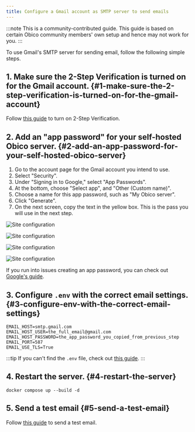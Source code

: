 ```yaml
---
title: Configure a Gmail account as SMTP server to send emails
---
```


:::note
This is a community-contributed guide. This guide is based on certain Obico community members' own setup and hence may not work for you.
:::

To use Gmail's SMTP server for sending email, follow the following simple steps.

## 1. Make sure the 2-Step Verification is turned on for the Gmail account. {#1-make-sure-the-2-step-verification-is-turned-on-for-the-gmail-account}

Follow [this guide](https://support.google.com/accounts/answer/185839) to turn on 2-Step Verification.

## 2. Add an "app password" for your self-hosted Obico server. {#2-add-an-app-password-for-your-self-hosted-obico-server}

1. Go to the account page for the Gmail account you intend to use.
1. Select "Security".
1. Under "Signing in to Google," select "App Passwords".
1. At the bottom, choose "Select app", and "Other (Custom name)".
1. Choose a name for this app password, such as "My Obico server".
1. Click "Generate".
1. On the next screen, copy the text in the yellow box. This is the pass you will use in the next step.


![Site configuration](/img/server-guides//gmail_setup_1.png)

![Site configuration](/img/server-guides//gmail_setup_2.png)

![Site configuration](/img/server-guides//gmail_setup_3.png)

![Site configuration](/img/server-guides//gmail_setup_4.png)

If you run into issues creating an app password, you can check out [Google's guide](https://support.google.com/mail/answer/185833?hl=en).

## 3. Configure `.env` with the correct email settings. {#3-configure-env-with-the-correct-email-settings}

```
EMAIL_HOST=smtp.gmail.com
EMAIL_HOST_USER=the_full_email@gmail.com
EMAIL_HOST_PASSWORD=the_app_password_you_copied_from_previous_step
EMAIL_PORT=587
EMAIL_USE_TLS=True
```

:::tip
If you can't find the `.env` file, check out [this guide](../configure.md/#email-smtp).
:::

## 4. Restart the server. {#4-restart-the-server}

`docker compose up --build -d`

## 5. Send a test email {#5-send-a-test-email}

Follow [this guide](email_guide.md/#test-if-your-email-server-configuration-works) to send a test email.